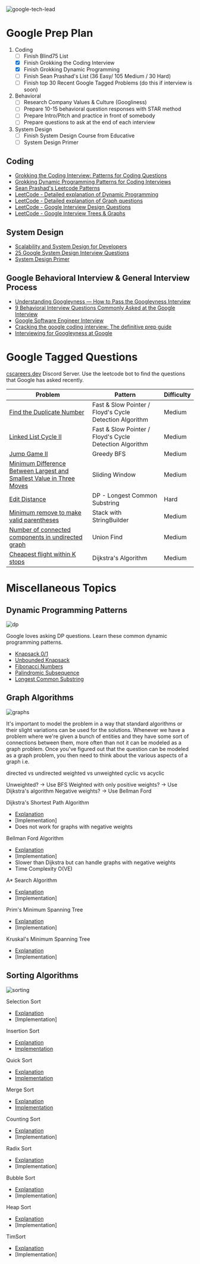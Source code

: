 
![google-tech-lead](./images/google-tech-lead.jpg)


# Google Prep Plan #

1. Coding
    - [ ] Finish Blind75 List
    - [X] Finish Grokking the Coding Interview
    - [X] Finish Grokking Dynamic Programming
    - [ ] Finish Sean Prashad's List (36 Easy/ 105 Medium / 30 Hard)
    - [ ] Finish top 30 Recent Google Tagged Problems (do this if interview is soon)

2. Behavioral
    - [ ] Research Company Values & Culture (Googliness)
    - [ ] Prepare 10-15 behavioral question responses with STAR method
    - [ ] Prepare Intro/Pitch and practice in front of somebody
    - [ ] Prepare questions to ask at the end of each interview

3. System Design
    - [ ] Finish System Design Course from Educative
    - [ ] System Design Primer

## Coding 
- [Grokking the Coding Interview: Patterns for Coding Questions](https://www.educative.io/courses/grokking-the-coding-interview)
- [Grokking Dynamic Programming Patterns for Coding Interviews](https://www.educative.io/courses/grokking-dynamic-programming-patterns-for-coding-interviews)
- [Sean Prashad's Leetcode Patterns](https://seanprashad.com/leetcode-patterns/)
- [LeetCode - Detailed explanation of Dynamic Programming](https://leetcode.com/explore/learn/card/dynamic-programming/)
- [LeetCode - Detailed explanation of Graph questions](https://leetcode.com/explore/learn/card/graph/)
- [LeetCode - Google Interview Design Questions](https://leetcode.com/explore/featured/card/google/65/design-4/)
- [LeetCode - Google Interview Trees & Graphs](https://leetcode.com/explore/featured/card/google/61/trees-and-graphs/)

## System Design

- [Scalability and System Design for Developers](https://www.educative.io/path/scalability-system-design)
- [25 Google System Design Interview Questions](https://www.interviewkickstart.com/interview-questions/google-system-design-interview-questions)
- [System Design Primer](https://github.com/donnemartin/system-design-primer)

## Google Behavioral Interview & General Interview Process
- [Understanding Googleyness — How to Pass the Googleyness Interview](https://jeffhsipe.medium.com/understanding-googelyness-4d61a70ada95)
- [9 Behavioral Interview Questions Commonly Asked at the Google Interview](https://www.interviewkickstart.com/blog/google-behavioral-interview-questions-to-get-hired-at-google)
- [Google Software Engineer Interview](https://igotanoffer.com/blogs/tech/google-software-engineer-interview)
- [Cracking the google coding interview: The definitive prep guide](https://www.educative.io/blog/google-coding-interview)
- [Interviewing for Googleyness at Google](https://www.youtube.com/watch?v=uPjeKSDuoGw)


# Google Tagged Questions #

[cscareers.dev](https://discord.gg/uXkVRhBqfX) Discord Server. Use the leetcode bot to find the questions that Google has asked recently.

| Problem    | Pattern | Difficulty |
| ----------- | ----------- |  ----------- | 
| [Find the Duplicate Number](https://leetcode.com/problems/find-the-duplicate-number/) | Fast & Slow Pointer / Floyd's Cycle Detection Algorithm | Medium |
| [Linked List Cycle II](https://leetcode.com/problems/linked-list-cycle-ii/) | Fast & Slow Pointer / Floyd's Cycle Detection Algorithm | Medium |
| [Jump Game II](https://leetcode.com/problems/jump-game-ii/) | Greedy BFS | Medium |
| [Minimum Difference Between Largest and Smallest Value in Three Moves](https://leetcode.com/problems/minimum-difference-between-largest-and-smallest-value-in-three-moves/) | Sliding Window | Medium |
| [Edit Distance](https://leetcode.com/problems/edit-distance/) | DP - Longest Common Substring | Hard | 
| [Minimum remove to make valid parentheses](https://leetcode.com/problems/minimum-remove-to-make-valid-parentheses/) | Stack with StringBuilder | Medium | 
| [Number of connected components in undirected graph](https://leetcode.com/problems/number-of-connected-components-in-an-undirected-graph/) | Union Find | Medium |
| [Cheapest flight within K stops](https://leetcode.com/problems/cheapest-flights-within-k-stops/) | Dijkstra's Algorithm | Medium |


# Miscellaneous Topics
## Dynamic Programming Patterns

![dp](./images/dp.jpg)

Google loves asking DP questions. Learn these common dynamic programming patterns.

- [Knapsack 0/1](./grokking_dp/dp_unbounded_knapsack.py)
- [Unbounded Knapsack](./grokking_dp/dp_unbounded_knapsack.py)
- [Fibonacci Numbers](./grokking_dp/dp_fibonnaci_numbers.py)
- [Palindromic Subsequence](./grokking_dp/dp_palindromic_subsequence.py)
- [Longest Common Substring](./grokking_dp/dp_longest_common_substring.py)


## Graph Algorithms

![graphs](./images/graphs.png)

It's important to model the problem in a way that standard algorithms or their slight variations can be used for the solutions. Whenever we have a problem where we're given a bunch of entities and they have some sort of connections between them, more often than not it can be modeled as a graph problem. Once you've figured out that the question can be modeled as a graph problem, you then need to think about the various aspects of a graph i.e.

directed vs undirected
weighted vs unweighted
cyclic vs acyclic

Unweighted? -> Use BFS
Weighted with only positive weights? -> Use Dijkstra's algorithm
Negative weights? -> Use Bellman Ford

 
Dijkstra's Shortest Path Algorithm
- [Explanation](https://www.geeksforgeeks.org/dijkstras-shortest-path-algorithm-greedy-algo-7/)
- [Implementation]
- Does not work for graphs with negative weights

Bellman Ford Algorithm
- [Explanation](https://www.geeksforgeeks.org/bellman-ford-algorithm-dp-23/)
- [Implementation]
- Slower than Dijkstra but can handle graphs with negative weights
- Time Complexity O(VE)

A* Search Algorithm
- [Explanation](https://www.geeksforgeeks.org/a-search-algorithm/)
- [Implementation]

Prim's Minimum Spanning Tree
- [Explanation](https://www.geeksforgeeks.org/prims-minimum-spanning-tree-mst-greedy-algo-5/)
- [Implementation]

Kruskal's Minimum Spanning Tree
- [Explanation](https://www.geeksforgeeks.org/kruskals-minimum-spanning-tree-algorithm-greedy-algo-2/)
- [Implementation]

## Sorting Algorithms

![sorting](./images/Sorting-Algorithms.png)

Selection Sort 
- [Explanation](https://www.geeksforgeeks.org/selection-sort/)
- [Implementation]

Insertion Sort
- [Explanation](https://www.geeksforgeeks.org/insertion-sort/)
- [Implementation](./sorting_algos/insertion_sort.py)

Quick Sort
- [Explanation](https://www.geeksforgeeks.org/quick-sort/)
- [Implementation](./sorting_algos/quick_sort.py)

Merge Sort
- [Explanation](https://www.geeksforgeeks.org/merge-sort/)
- [Implementation](./sorting_algos/merge_sort.py)

Counting Sort
- [Explanation](https://www.javatpoint.com/counting-sort)
- [Implementation]

Radix Sort
- [Explanation](https://www.geeksforgeeks.org/radix-sort/)
- [Implementation]

Bubble Sort
- [Explanation](https://www.geeksforgeeks.org/bubble-sort/)
- [Implementation]

Heap Sort
- [Explanation](https://www.geeksforgeeks.org/heap-sort/)
- [Implementation]

TimSort
- [Explanation](https://www.geeksforgeeks.org/timsort/)
- [Implementation]





